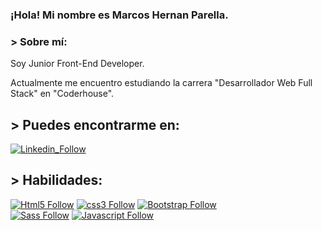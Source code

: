 ### ¡Hola! Mi nombre es Marcos Hernan Parella.

### > Sobre mí:

Soy Junior Front-End Developer.

Actualmente me encuentro estudiando la carrera "Desarrollador Web Full Stack" en "Coderhouse".

## > Puedes encontrarme en:

[![Linkedin_Follow](https://img.shields.io/badge/LinkedIn-0077B5?style=for-the-badge&logo=linkedin&logoColor=white)](https://www.linkedin.com/in/marcos-hern%C3%A1n-parella-92ba27234/)


## > Habilidades:

[![Html5 Follow](https://img.shields.io/badge/HTML5-E34F26?style=for-the-badge&logo=html5&logoColor=white)](#)
[![css3 Follow](https://img.shields.io/badge/CSS3-1572B6?style=for-the-badge&logo=css3&logoColor=white)](#)
[![Bootstrap Follow](https://img.shields.io/badge/Bootstrap-563D7C?style=for-the-badge&logo=bootstrap&logoColor=white&labelColor=101010)](#)
</br>
[![Sass Follow](https://img.shields.io/badge/Sass-bf4080?style=for-the-badge&logo=sass&logoColor=white&labelColor=101010)](#)
[![Javascript Follow](https://img.shields.io/badge/JavaScript-F7DF1E?style=for-the-badge&logo=javascript&logoColor=black)](#)
